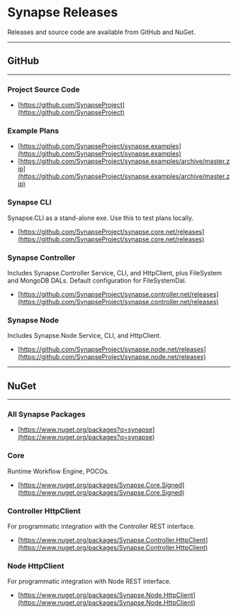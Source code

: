 # Synapse Releases

Releases and source code are available from GitHub and NuGet.

- - -
## GitHub
- - -
### Project Source Code
 - [https://github.com/SynapseProject](https://github.com/SynapseProject)

### Example Plans
 - [https://github.com/SynapseProject/synapse.examples](https://github.com/SynapseProject/synapse.examples)
 - [https://github.com/SynapseProject/synapse.examples/archive/master.zip](https://github.com/SynapseProject/synapse.examples/archive/master.zip) 

### Synapse CLI
Synapse.CLI as a stand-alone exe.  Use this to test plans locally.
 - [https://github.com/SynapseProject/synapse.core.net/releases](https://github.com/SynapseProject/synapse.core.net/releases)

### Synapse Controller
 Includes Synapse.Controller Service, CLI, and HttpClient, plus FileSystem and MongoDB DALs. Default configuration for FileSystemDal.
 - [https://github.com/SynapseProject/synapse.controller.net/releases](https://github.com/SynapseProject/synapse.controller.net/releases)

### Synapse Node
 Includes Synapse.Node Service, CLI, and HttpClient.
 - [https://github.com/SynapseProject/synapse.node.net/releases](https://github.com/SynapseProject/synapse.node.net/releases)


- - -
## NuGet
- - -
### All Synapse Packages
 - [https://www.nuget.org/packages?q=synapse](https://www.nuget.org/packages?q=synapse)

### Core
Runtime Workflow Engine, POCOs.
 - [https://www.nuget.org/packages/Synapse.Core.Signed](https://www.nuget.org/packages/Synapse.Core.Signed)

### Controller HttpClient
For programmatic integration with the Controller REST interface.
 - [https://www.nuget.org/packages/Synapse.Controller.HttpClient](https://www.nuget.org/packages/Synapse.Controller.HttpClient)

### Node HttpClient
For programmatic integration with Node REST interface.
 - [https://www.nuget.org/packages/Synapse.Node.HttpClient](https://www.nuget.org/packages/Synapse.Node.HttpClient)
